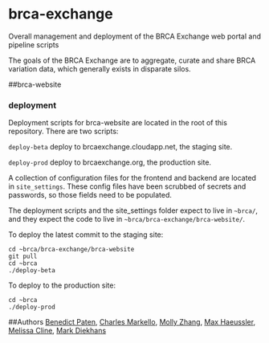 # brca-exchange
Overall management and deployment of the BRCA Exchange web portal and pipeline scripts

The goals of the BRCA Exchange are to aggregate, curate and share BRCA variation data, which generally exists in disparate silos.  

##brca-website
### deployment
Deployment scripts for brca-website are located in the root of this repository. There are two scripts:

`deploy-beta`   deploy to brcaexchange.cloudapp.net, the staging site.

`deploy-prod`   deploy to brcaexchange.org, the production site.

A collection of configuration files for the frontend and backend are located in `site_settings`. These config files have been scrubbed of secrets and passwords, so those fields need to be populated.

The deployment scripts and the site\_settings folder expect to live in `~brca/`, and they expect the code to live in `~brca/brca-exchange/brca-website/`.

To deploy the latest commit to the staging site:
```
cd ~brca/brca-exchange/brca-website
git pull
cd ~brca
./deploy-beta
```

To deploy to the production site:
```
cd ~brca
./deploy-prod
```

##Authors
[Benedict Paten](https://github.com/benedictpaten/), [Charles Markello](https://github.com/cmarkello), [Molly Zhang](https://github.com/MollyZhang), [Max Haeussler](https://github.com/maximilianh), [Melissa Cline](https://github.com/melissacline), [Mark Diekhans](https://github.com/diekhans)

